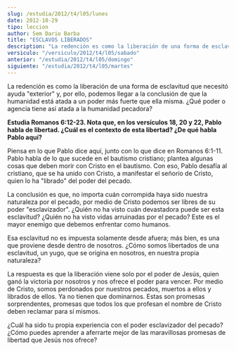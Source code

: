 ```yaml
---
slug: /estudia/2012/t4/l05/lunes
date: 2012-10-29
tipo: leccion
author: Sem Dario Barba
title: "ESCLAVOS LIBERADOS"
description: "La redención es como la liberación de una forma de esclavitud que necesitó  ayuda “exterior” y, por ello, podemos llegar a la conclusión de que la  humanidad está atada a un poder más fuerte que ella misma. ¿Qué poder o agencia  tiene así atada a la humanidad pecadora?"
versiculo: "/versiculo/2012/t4/l05/sabado"
anterior: "/estudia/2012/t4/l05/domingo"
siguiente: "/estudia/2012/t4/l05/martes"
---
```


La redención es como la liberación de una forma de esclavitud que necesitó ayuda "exterior" y, por ello, podemos llegar a la conclusión de que la humanidad está atada a un poder más fuerte que ella misma. ¿Qué poder o agencia tiene así atada a la humanidad pecadora?

**Estudia Romanos 6:12-23. Nota que, en los versículos 18, 20 y 22, Pablo habla de libertad. ¿Cuál es el contexto de esta libertad? ¿De qué habla Pablo aquí?**

Piensa en lo que Pablo dice aquí, junto con lo que dice en Romanos 6:1-11. Pablo habla de lo que sucede en el bautismo cristiano; plantea algunas cosas que deben morir con Cristo en el bautismo. Con eso, Pablo desafía al cristiano, que se ha unido con Cristo, a manifestar el señorío de Cristo, quien lo ha "librado" del poder del pecado.

La conclusión es que, no importa cuán corrompida haya sido nuestra naturaleza por el pecado, por medio de Cristo podemos ser libres de su poder "esclavizador". ¿Quién no ha visto cuán devastadora puede ser esta esclavitud? ¿Quién no ha visto vidas arruinadas por el pecado? Este es el mayor enemigo que debemos enfrentar como humanos.

Esa esclavitud no es impuesta solamente desde afuera; más bien, es una que proviene desde dentro de nosotros. ¿Cómo somos libertados de una esclavitud, un yugo, que se origina en nosotros, en nuestra propia naturaleza?

La respuesta es que la liberación viene solo por el poder de Jesús, quien ganó la victoria por nosotros y nos ofrece el poder para vencer. Por medio de Cristo, somos perdonados por nuestros pecados, muertos a ellos y librados de ellos. Ya no tienen que dominarnos. Estas son promesas sorprendentes, promesas que todos los que profesan el nombre de Cristo deben reclamar para sí mismos.

¿Cuál ha sido tu propia experiencia con el poder esclavizador del pecado? ¿Cómo puedes aprender a aferrarte mejor de las maravillosas promesas de libertad que Jesús nos ofrece?
